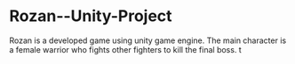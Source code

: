 # Rozan--Unity-Project
Rozan is a developed game using unity game engine. The main character is a female warrior who fights other fighters to kill the final boss. t
